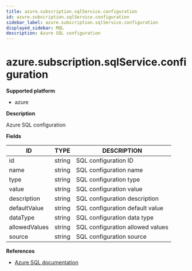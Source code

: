 ```yaml
---
title: azure.subscription.sqlService.configuration
id: azure.subscription.sqlService.configuration
sidebar_label: azure.subscription.sqlService.configuration
displayed_sidebar: MQL
description: Azure SQL configuration
---
```


# azure.subscription.sqlService.configuration

**Supported platform**

- azure

**Description**

Azure SQL configuration

**Fields**

| ID            | TYPE   | DESCRIPTION                      |
| ------------- | ------ | -------------------------------- |
| id            | string | SQL configuration ID             |
| name          | string | SQL configuration name           |
| type          | string | SQL configuration type           |
| value         | string | SQL configuration value          |
| description   | string | SQL configuration description    |
| defaultValue  | string | SQL configuration default value  |
| dataType      | string | SQL configuration data type      |
| allowedValues | string | SQL configuration allowed values |
| source        | string | SQL configuration source         |

**References**

- [Azure SQL documentation](https://learn.microsoft.com/en-us/azure/azure-sql/)
